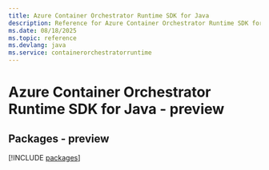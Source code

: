 ```yaml
---
title: Azure Container Orchestrator Runtime SDK for Java
description: Reference for Azure Container Orchestrator Runtime SDK for Java
ms.date: 08/18/2025
ms.topic: reference
ms.devlang: java
ms.service: containerorchestratorruntime
---
```

# Azure Container Orchestrator Runtime SDK for Java - preview
## Packages - preview
[!INCLUDE [packages](container-orchestrator-runtime-index.md)]